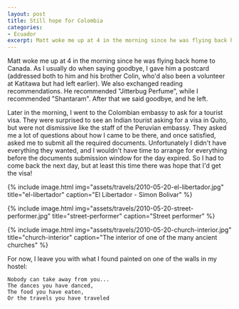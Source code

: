 ```yaml
---
layout: post
title: Still hope for Colombia
categories:
- Ecuador
excerpt: Matt woke me up at 4 in the morning since he was flying back home to Canada. As I usually do when saying goodbye, I gave him a postcard (addressed both to him and his brother Colin, who'd also been a volunteer at Katitawa but had left earlier).
---
```


Matt woke me up at 4 in the morning since he was flying back home to Canada. As
I usually do when saying goodbye, I gave him a postcard (addressed both to him
and his brother Colin, who'd also been a volunteer at Katitawa but had left
earlier). We also exchanged reading recommendations. He recommended "Jitterbug
Perfume", while I recommended "Shantaram". After that we said goodbye, and he
left.

Later in the morning, I went to the Colombian embassy to ask for a tourist visa.
They were surprised to see an Indian tourist asking for a visa in Quito, but
were not dismissive like the staff of the Peruvian embassy. They asked me a lot
of questions about how I came to be there, and once satisfied, asked me to
submit all the required documents. Unfortunately I didn't have everything they
wanted, and I wouldn't have time to arrange for everything before the documents
submission window for the day expired. So I had to come back the next day, but
at least this time there was hope that I'd get the visa!

{% include image.html
    img="assets/travels/2010-05-20-el-libertador.jpg"
    title="el-libertador"
    caption="El Libertador - Simon Bolivar" %}

{% include image.html
    img="assets/travels/2010-05-20-street-performer.jpg"
    title="street-performer"
    caption="Street performer" %}

{% include image.html
    img="assets/travels/2010-05-20-church-interior.jpg"
    title="church-interior"
    caption="The interior of one of the many ancient churches" %}

For now, I leave you with what I found painted on one of the walls in my hostel:

    Nobody can take away from you...
    The dances you have danced,
    The food you have eaten,
    Or the travels you have traveled
